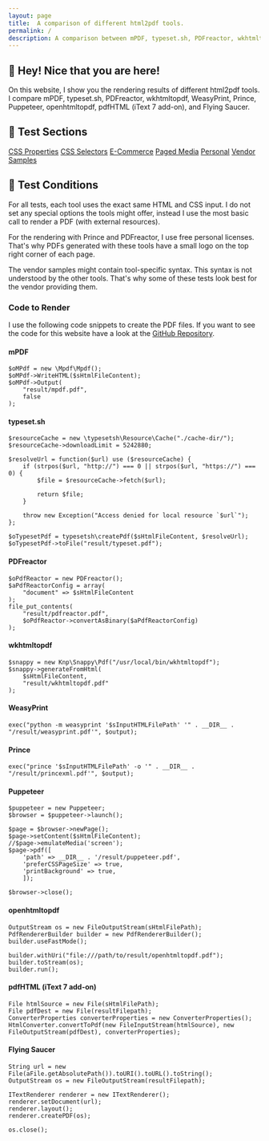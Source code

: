 ```yaml
---
layout: page
title:  A comparison of different html2pdf tools.
permalink: /
description: A comparison between mPDF, typeset.sh, PDFreactor, wkhtmltopdf, WeasyPrint, Prince, Puppeteer, openhtmltopdf, pdfHTML (iText 7 add-on), and Flying Saucer.
---
```


## 👋 Hey! Nice that you are here!

On this website, I show you the rendering results of different html2pdf tools. I compare mPDF, typeset.sh, PDFreactor, wkhtmltopdf, WeasyPrint, Prince, Puppeteer, openhtmltopdf, pdfHTML (iText 7 add-on), and Flying Saucer.

## 🔬 Test Sections
<div class="boxes"><a href="/CSS-Properties/">CSS Properties</a>
<a href="/CSS-Selectors/">CSS Selectors</a>
<a href="/E-Commerce/">E-Commerce</a>
<a href="/Paged-Media/">Paged Media</a>
<a href="/Personal/">Personal</a>
<a href="/Vendor-Samples/">Vendor Samples</a>
</div>

## 🔬 Test Conditions

For all tests, each tool uses the exact same HTML and CSS input. I do not set any special options the tools might offer, instead I use the most basic call to render a PDF (with external resources).

For the rendering with Prince and PDFreactor, I use free personal licenses. That's why PDFs generated with these tools have a small logo on the top right corner of each page.

The vendor samples might contain tool-specific syntax. This syntax is not understood by the other tools. That's why some of these tests look best for the vendor providing them.

### Code to Render

I use the following code snippets to create the PDF files. If you want to see the code for this website have a look at the [GitHub Repository](https://github.com/azettl/compare.html2pdf.tools).

#### mPDF

<pre><code class="hljs php">$oMPdf = <span class="hljs-keyword">new</span> \Mpdf\Mpdf();
$oMPdf-&gt;WriteHTML($sHtmlFileContent);
$oMPdf-&gt;Output(
    <span class="hljs-string">"result/mpdf.pdf"</span>, 
    <span class="hljs-keyword">false</span>
);</code></pre>

#### typeset.sh

<pre><code class="hljs php">$resourceCache = <span class="hljs-keyword">new</span> \typesetsh\Resource\Cache(<span class="hljs-string">"./cache-dir/"</span>);
$resourceCache-&gt;downloadLimit = <span class="hljs-number">5242880</span>;

$resolveUrl = <span class="hljs-function"><span class="hljs-keyword">function</span><span class="hljs-params">($url)</span> <span class="hljs-title">use</span> <span class="hljs-params">($resourceCache)</span> </span>{
    <span class="hljs-keyword">if</span> (strpos($url, <span class="hljs-string">"http://"</span>) === <span class="hljs-number">0</span> || strpos($url, <span class="hljs-string">"https://"</span>) === <span class="hljs-number">0</span>) {
        $file = $resourceCache-&gt;fetch($url);

        <span class="hljs-keyword">return</span> $file;
    }

    <span class="hljs-keyword">throw</span> <span class="hljs-keyword">new</span> <span class="hljs-keyword">Exception</span>(<span class="hljs-string">"Access denied for local resource `$url`"</span>);
};

$oTypesetPdf = typesetsh\createPdf($sHtmlFileContent, $resolveUrl);
$oTypesetPdf-&gt;toFile(<span class="hljs-string">"result/typeset.pdf"</span>);</code></pre>

#### PDFreactor

<pre><code class="hljs php">$oPdfReactor = <span class="hljs-keyword">new</span> PDFreactor();
$aPdfReactorConfig = <span class="hljs-keyword">array</span>(
    <span class="hljs-string">"document"</span> =&gt; $sHtmlFileContent
);
file_put_contents(
    <span class="hljs-string">"result/pdfreactor.pdf"</span>, 
    $oPdfReactor-&gt;convertAsBinary($aPdfReactorConfig)
);</code></pre>

#### wkhtmltopdf

<pre><code class="hljs php">$snappy = <span class="hljs-keyword">new</span> Knp\Snappy\Pdf(<span class="hljs-string">"/usr/local/bin/wkhtmltopdf"</span>);
$snappy-&gt;generateFromHtml(
    $sHtmlFileContent, 
    <span class="hljs-string">"result/wkhtmltopdf.pdf"</span>
);</code></pre>

#### WeasyPrint

<pre><code class="hljs php">exec(<span class="hljs-string">"python -m weasyprint '$sInputHTMLFilePath' '"</span> . <span class="hljs-keyword">__DIR__</span> . <span class="hljs-string">"/result/weasyprint.pdf'"</span>, $output);</code></pre>

#### Prince

<pre><code class="hljs php">exec(<span class="hljs-string">"prince '$sInputHTMLFilePath' -o '"</span> . <span class="hljs-keyword">__DIR__</span> . <span class="hljs-string">"/result/princexml.pdf'"</span>, $output);</code></pre>

#### Puppeteer

<pre><code class="hljs php">$puppeteer = <span class="hljs-keyword">new</span> Puppeteer;
$browser = $puppeteer-&gt;launch();

$page = $browser-&gt;newPage();
$page-&gt;setContent($sHtmlFileContent);
<span class="hljs-comment">//$page-&gt;emulateMedia('screen');</span>
$page-&gt;pdf([
    <span class="hljs-string">'path'</span> =&gt; <span class="hljs-keyword">__DIR__</span> . <span class="hljs-string">'/result/puppeteer.pdf'</span>,
    <span class="hljs-string">'preferCSSPageSize'</span> =&gt; <span class="hljs-keyword">true</span>,
    <span class="hljs-string">'printBackground'</span> =&gt; <span class="hljs-keyword">true</span>,
    ]);

$browser-&gt;close();</code></pre>

#### openhtmltopdf
<pre><code class="hljs java">OutputStream os = <span class="hljs-keyword">new</span> FileOutputStream(sHtmlFilePath);
PdfRendererBuilder builder = <span class="hljs-keyword">new</span> PdfRendererBuilder();
builder.useFastMode();

builder.withUri(<span class="hljs-string">"file:///path/to/result/openhtmltopdf.pdf"</span>);
builder.toStream(os);
builder.run();</code></pre>

#### pdfHTML (iText 7 add-on)
<pre><code class="hljs java">File htmlSource = <span class="hljs-keyword">new</span> File(sHtmlFilePath);
File pdfDest = <span class="hljs-keyword">new</span> File(resultFilepath);
ConverterProperties converterProperties = <span class="hljs-keyword">new</span> ConverterProperties();
HtmlConverter.convertToPdf(<span class="hljs-keyword">new</span> FileInputStream(htmlSource), <span class="hljs-keyword">new</span> FileOutputStream(pdfDest), converterProperties);</code></pre>

#### Flying Saucer
<pre><code class="hljs java">String url = <span class="hljs-keyword">new</span> File(aFile.getAbsolutePath()).toURI().toURL().toString();
OutputStream os = <span class="hljs-keyword">new</span> FileOutputStream(resultFilepath);

ITextRenderer renderer = <span class="hljs-keyword">new</span> ITextRenderer();
renderer.setDocument(url);
renderer.layout();
renderer.createPDF(os);

os.close();</code></pre>
